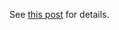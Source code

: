 
See [this post](http://www.binwang.me/2014-05-16-Experiment-On-Combining-OOP-With-Erlang%27s-Actor-Model.html) for details.

